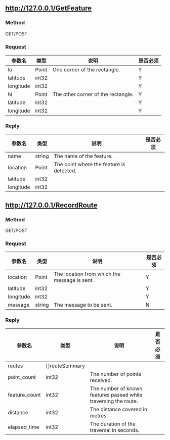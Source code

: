 ## http://127.0.0.1/GetFeature



### Method

GET/POST

### Request

|  参数名   | 类型  |                说明                 | 是否必须 |
|-----------|-------|-------------------------------------|----------|
| lo        | Point |  One corner of the rectangle.       | Y        |
| 	latitude  | int32 |                                     | Y        |
| 	longitude | int32 |                                     | Y        |
| hi        | Point |  The other corner of the rectangle. | Y        |
| 	latitude  | int32 |                                     | Y        |
| 	longitude | int32 |                                     | Y        |


### Reply

|  参数名   |  类型  |                   说明                    | 是否必须 |
|-----------|--------|-------------------------------------------|----------|
| name      | string |  The name of the feature.                 |          |
| location  | Point  |  The point where the feature is detected. |          |
| 	latitude  | int32  |                                           |          |
| 	longitude | int32  |                                           |          |

## http://127.0.0.1/RecordRoute



### Method

GET/POST

### Request

|  参数名   |  类型  |                     说明                      | 是否必须 |
|-----------|--------|-----------------------------------------------|----------|
| location  | Point  |  The location from which the message is sent. | Y        |
| 	latitude  | int32  |                                               | Y        |
| 	longitude | int32  |                                               | Y        |
| message   | string |  The message to be sent.                      | N        |


### Reply

|    参数名     |      类型      |                               说明                               | 是否必须 |
|---------------|----------------|------------------------------------------------------------------|----------|
| routes        | []routeSummary |                                                                  |          |
| 	point_count   | int32          |  The number of points received.                                  |          |
| 	feature_count | int32          |  The number of known features passed while traversing the route. |          |
| 	distance      | int32          |  The distance covered in metres.                                 |          |
| 	elapsed_time  | int32          |  The duration of the traversal in seconds.                       |          |

